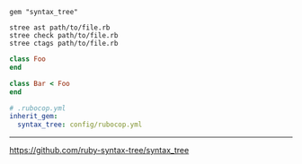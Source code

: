 ```
gem "syntax_tree"
```

```
stree ast path/to/file.rb
stree check path/to/file.rb
stree ctags path/to/file.rb
```

```ruby
class Foo
end

class Bar < Foo
end
```

```yaml
# .rubocop.yml
inherit_gem:
  syntax_tree: config/rubocop.yml
```
---
https://github.com/ruby-syntax-tree/syntax_tree


